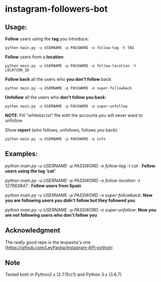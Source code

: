 # instagram-followers-bot


## Usage: 

**Follow** users using the **tag** you introduce:

```
python main.py -u USERNAME -p PASSWORD -o follow-tag -t TAG
```

**Follow** users from a **location**:

```
python main.py -u USERNAME -p PASSWORD -o follow-location -t LOCATION_ID
```

**Follow back** all the users who **you don't follow** back:
```
python main.py -u USERNAME -p PASSWORD -o super-followback
```

**Unfollow** all the users who **don't follow you back**:
```
python main.py -u USERNAME -p PASSWORD -o super-unfollow
```
**NOTE**: Fill "whitelist.txt" file with the accounts you will never want to unfollow

Show **report** (who follows, unfollows, follows you back):
```
python main.py -u USERNAME -p PASSWORD -o info
```


## Examples:

*python main.py -u USERNAME -p PASSWORD -o follow-tag -t cat* : **Follow users using the tag 'cat'** 

*python main.py -u USERNAME -p PASSWORD -o follow-location -t 127963847* : **Follow users from Spain** 

*python main.py -u USERNAME -p PASSWORD -o super-followback*: **Now you are following users you didn't follow but they followed you**

*python main.py -u USERNAME -p PASSWORD -o super-unfollow*: **Now you are not following users who don't follow you**


## Acknowledgment

The really good repo is the levpasha's one (https://github.com/LevPasha/Instagram-API-python) 


## Note

Tested both in Python2.x (2.7.15rc1) and Python 3.x (3.6.7)
